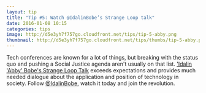 ```yaml
---
layout: tip
title: "Tip #5: Watch @IdalinBobe’s Strange Loop talk"
date: 2016-01-08 10:15
categories: tips
image: http://d5e3yh7f757go.cloudfront.net/tips/tip-5-abby.png
thumbnail: http://d5e3yh7f757go.cloudfront.net/tips/thumbs/tip-5-abby.png
---
```

Tech conferences are known for a lot of things, but breaking with the status quo and pushing a Social Justice agenda aren't usually on that list. ['Idalin 'Abby' Bobe's Strange Loop Talk](https://www.youtube.com/watch?v=gy82S8tjJX8) exceeds expectations and provides much needed dialogue about the application and position of technology in society. Follow [@IdalinBobe](https://twitter.com/idalinbobe), watch it today and join the revolution.

